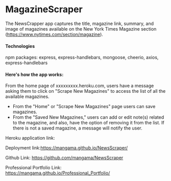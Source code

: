 # MagazineScraper
The NewsCrapper app captures the title, magazine link, summary, and image of magazines available on the New York Times Magazine section (https://www.nytimes.com/section/magazine).

#### Technologies
npm packages: express, express-handlebars, mongoose, cheerio, axios, express-handlebars


#### Here's how the app works: 
From the home page of xxxxxxxxx.heroku.com, users have a message asking them to click on "Scrape New Magazines" to access the list of all the available magazines.
- From the "Home" or "Scrape New Magazines" page users can save magazines.
- From the "Saved New Magazines," users can add or edit note(s) related to the magazine, and also, have the option of removing it from the list. If there is not a saved magazine, a message will notify the user.


Heroku application link: 

Deployment link:https://mangama.github.io/NewsScraper/

Github Link: https://github.com/mangama/NewsScraper

Professional Portfolio Link: https://mangama.github.io/Professional_Portfolio/